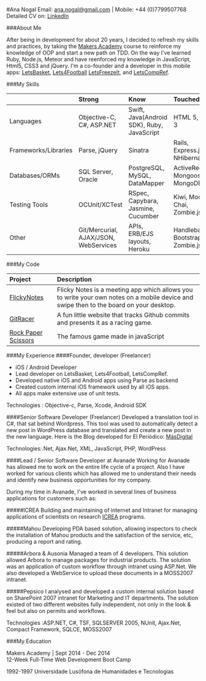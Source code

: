 #Ana Nogal
Email: ana.nogal@gmail.com | Mobile: +44 (0)7799507768  
Detailed CV on: [LinkedIn](http://www.linkedin.com/in/ananogal)

###About Me

After being in development for about 20 years, I decided to refresh my skills and practices, by taking the [Makers Academy](http://makersacademy.com) course to reinforce my knowledge of OOP and start a new path on TDD.  On the way I've learned Ruby, Node.js, Meteor and have reenforced my knowledge in JavaScript, Html5, CSS3 and jQuery. 
I'm a co-founder  and a developer in this mobile apps: [LetsBasket](https://itunes.apple.com/en/app/letsbasket/id460185648), [Lets4Football](https://itunes.apple.com/us/app/football-stats-more-lets4football+/id593996707?mt=8) [LetsFreezeIt](https://itunes.apple.com/us/app/letsfreezeit-your-camera-in/id882943454?mt=8), and [LetsCompRef](https://itunes.apple.com/us/app/letscompref/id769406191?mt=8).

###My Skills


| | Strong|Know| Touched on |
|:----------|:--------|:-------------|:-----------|
|  Languages |Objective-C, C#, ASP.NET|Swift, Java(Android SDK), Ruby, JavaScript| HTML 5, CSS 3|
|Frameworks/Libraries|Parse, jQuery|Sinatra|Rails, Express.js, NHibernate|
| Databases/ORMs|SQL Server, Oracle|PostgreSQL, MySQL, DataMapper|ActiveRecord, Mongoose, MongoDB|
|  Testing Tools|OCUnit/XCTest|RSpec, Capybara, Jasmine, Cucumber|Kiwi, Mocha, Chai, Zombie.js|
|Other|Git/Mercurial, AJAX/JSON, WebServices |APIs, ERB/EJS layouts, Heroku|Handlebars.js, Bootstrap 3, Zombie.js|

###My Code

|Project| Description |
|:-----------|:-------------|
|[FlickyNotes](https://github.com/ananogal/FlickyNotes) |  Flicky Notes is a meeting app which allows you to write your own notes on a mobile device and swipe then to the board on your desktop.|
|[GitRacer](https://github.com/ananogal/gitRacer) | A fun little website that tracks Github commits and presents it as a racing game.
| [Rock Paper Scissors](https://github.com/ananogal/rps_js)|The famous game made in javaScript|


###My Experience
####Founder, developer (Freelancer)
 - iOS / Android Developer
 - Lead developer on LetsBasket, Lets4Football, LetsCompRef. 
 - Developed native iOS and Android apps using Parse as backend
 - Created custom internal iOS framework used by all iOS apps. 
 - All apps make extensive use of unit tests.

Technologies : Objective-c, Parse, Xcode, Android SDK

####Senior Software Developer (Freelancer)
Developed a translation tool in C#, that sat behind Wordpress. This tool was used to automatically detect a new post in WordPress database and translated and create a new post in the new language. Here is the Blog developed for El Periódico: [MásDigital](http://blogs.elperiodico.com/masdigital/)

Technologies:.Net, Ajax.Net, XML, JavaScript, PHP, WordPress

####Lead / Senior Software Developer at Avanade
Working for Avanade has allowed me to work on the entire life cycle of a project. Also I have worked for various clients which has allowed me to understand their needs and identify new business opportunities for my company.

During my time in Avanade, I've worked in several lines of business applications for customers such as: 

#####ICREA
Building and maintaining of internet and Intranet for managing applications of scientists on research [ICREA](https://www.icrea.cat/web/home.aspx) programs.

#####Mahou
Developing  PDA based solution, allowing inspectors to check the installation of Mahou products and the satisfaction of the service, etc, producing a report and rating. 

#####Arbora & Ausonia
Managed a team of 4 developers. This solution allowed Arbora to manage packages for industrial products. The solution was an application of custom workflow through intranet using ASP.Net. We also developed a WebService to upload these documents in a MOSS2007 intranet.

#####Pepsico
I analysed and developed a custom internal solution based on SharePoint 2007 intranet for Marketing and IT departments. The solution existed of two different websites fully  independent, not only in the look & feel but also on permits and workflows.

Technologies :ASP.NET, C#, TSF, SQLSERVER 2005, NUnit, Ajax.Net, Compact Framework, SQLCE, MOSS2007


###My Education

Makers Academy | Sept 2014 - Dec 2014  
12-Week Full-Time Web Development Boot Camp  

1992-1997
Universidade Lusófona de Humanidades e Tecnologias
